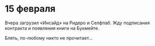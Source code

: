 # 15 февраля

Вчера загрузил «Инсайд» на Ридеро и Селфпаб. Жду подписания контракта и появления книги на Букмейте.

Блять, по-любому никто не прочитает…